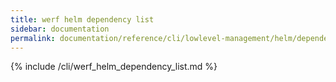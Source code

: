 ```yaml
---
title: werf helm dependency list
sidebar: documentation
permalink: documentation/reference/cli/lowlevel-management/helm/dependency/list.html
---
```


{% include /cli/werf_helm_dependency_list.md %}
